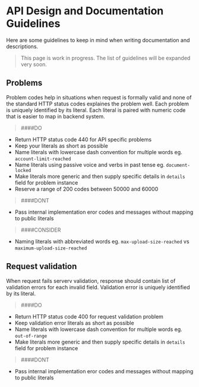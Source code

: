 
API Design and Documentation Guidelines
===================================
Here are some guidelines to keep in mind when writing documentation and descriptions.

> This page is work in progress. The list of guidelines will be expanded very soon.

Problems
--------
Problem codes help in situations when request is formally valid and none of the standard HTTP status codes explaines the problem well. Each problem is uniquely identified by its literal. Each literal is paired with numeric code that is easier to map in backend system. 

> ####DO
- Return HTTP status code 440 for API specific problems
- Keep your literals as short as possible
- Name literals with lowercase dash convention for multiple words eg. `account-limit-reached`
- Name literals using passive voice and verbs in past tense eg. `document-locked`
- Make literals more generic and then supply specific details in `details` field for problem instance
- Reserve a range of 200 codes between 50000 and 60000

> ####DONT
- Pass internal implementation eror codes and messages without mapping to public literals

> ####CONSIDER
- Naming literals with abbreviated words eg. `max-upload-size-reached` vs `maximum-upload-size-reached`

Request validation
------------------
When request fails serverv validation, response should contain list of validation errors for each invalid field. Validation error is uniquely identified by its literal.

> ####DO
- Return HTTP status code 400 for request validation problem
- Keep validation error literals as short as possible
- Name literals with lowercase dash convention for multiple words eg. `out-of-range`
- Make literals more generic and then supply specific details in `details` field for problem instance

> ####DONT
- Pass internal implementation eror codes and messages without mapping to public literals
